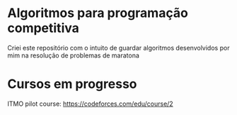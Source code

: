 # Algoritmos para programação competitiva

Criei este repositório com o intuito de guardar algoritmos desenvolvidos por mim na resolução de problemas de maratona

# Cursos em progresso
ITMO pilot course: https://codeforces.com/edu/course/2
